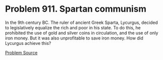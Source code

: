 # Problem 911. Spartan communism

In the 9th century BC. The ruler of ancient Greek Sparta, Lycurgus, decided to legislatively equalize the rich and poor in his state. To do this, he prohibited the use of gold and silver coins in circulation, and the use of only iron money. But it was also unprofitable to save iron money. How did Lycurgus achieve this?

[Problem Source](https://www.trizland.ru/tasks/5458/)